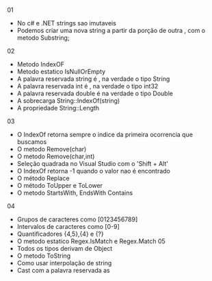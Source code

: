 01
- No c# e .NET strings sao imutaveis
- Podemos criar uma nova string a partir da porção de outra , com o metodo Substring;
 

02
- Metodo IndexOF
- Metodo estatico IsNullOrEmpty
- A palavra reservada string é , na verdade o tipo String
- A palavra reservada int é , na verdade o tipo int32
- A palavra reservada double é na verdade o tipo Double
- A sobrecarga String::IndexOf(string)
- A propriedade String::Length

03
- O IndexOf retorna sempre o indice da primeira ocorrencia que buscamos
- O metodo Remove(char)
- O metodo Remove(char,int)
- Seleção quadrada no Visual Studio com o 'Shift + Alt'
- O IndexOf retorna -1 quando o valor nao é encontrado
- O método Replace
- O método ToUpper e ToLower
- O metodo StartsWith, EndsWith Contains

04
 - Grupos de caracteres como [0123456789]
 - Intervalos de caracteres como [0-9]
 - Quantificadores {4,5},{4} e {?}
 - O metodo estatico Regex.IsMatch e Regex.Match
05
 - Todos os tipos derivam de Object
 - O metodo ToString
 - Como usar interpolação de string
 - Cast com a palavra reservada as 
 
